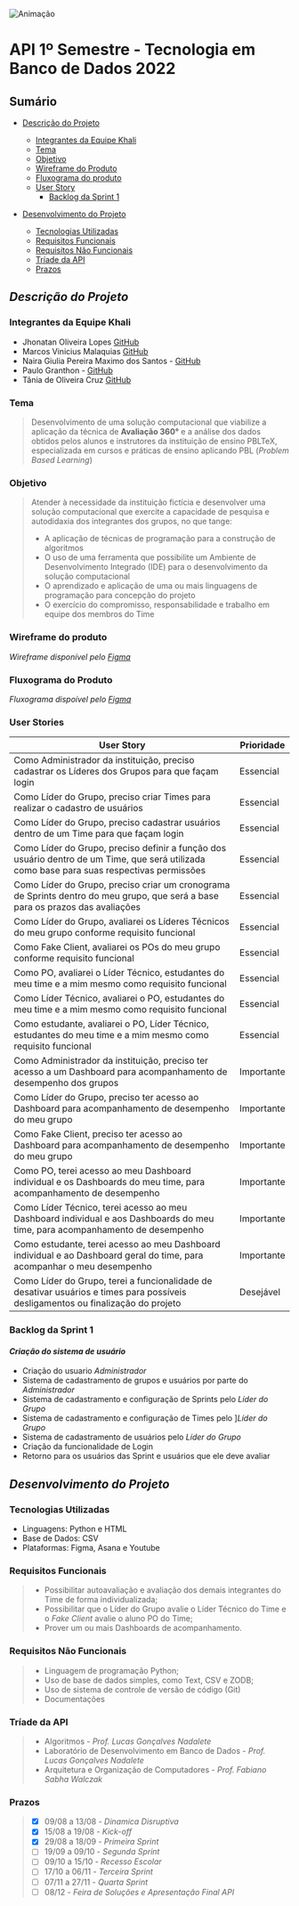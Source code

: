 ![Animação](https://user-images.githubusercontent.com/111442399/194768082-fbdd655f-d7e9-440c-9c9a-f8e74f19c3c0.gif)
# API 1º Semestre - Tecnologia em Banco de Dados 2022
##
## Sumário
  * [Descrição do Projeto](#descrição-do-projeto)
    * [Integrantes da Equipe Khali](#integrantes-da-equipe-khali) 
    * [Tema](#tema)
    * [Objetivo](#objetivo)
    * [Wireframe do Produto](#wireframe-do-produto)
    * [Fluxograma do produto](#fluxograma-do-produto)
    * [User Story](#user-stories)
      * [Backlog da Sprint 1](#backlog-da-sprint-1)
    
  
  * [Desenvolvimento do Projeto](#desenvolvimento-do-projeto)
    * [Tecnologias Utilizadas](#tecnologias-utilizadas)
    * [Requisitos Funcionais](#requisitos-funcionais)
    * [Requisitos Não Funcionais](#requisitos-não-funcionais)
    * [Tríade da API](#tríade-da-api)
    * [Prazos](#prazos)
    
##
## *Descrição do Projeto*

### Integrantes da Equipe Khali
* Jhonatan Oliveira Lopes [GitHub](https://github.com/JhonatanLop)
* Marcos Vinicius Malaquias [GitHub](https://github.com/Incivius)
* Naira Giulia Pereira Maximo dos Santos - [GitHub](http://github.com/naira-maximo)
* Paulo Granthon - [GitHub](https://github.com/paulo-granthon)
* Tânia de Oliveira Cruz [GitHub](https://github.com/taniacruzz)

### Tema 
>  Desenvolvimento de uma solução computacional que viabilize a aplicação da técnica de **Avaliação 360°** e a análise dos dados obtidos pelos alunos e instrutores da instituição de ensino PBLTeX, especializada em cursos e práticas de ensino aplicando PBL (*Problem Based Learning*)

### Objetivo

> Atender à necessidade da instituição fictícia e desenvolver uma solução computacional que exercite a capacidade de pesquisa e autodidaxia dos integrantes dos grupos, no que tange:
> * A aplicação de técnicas de programação para a construção de algoritmos
> * O uso de uma ferramenta que possibilite um Ambiente de Desenvolvimento Integrado (IDE) para o desenvolvimento da solução computacional
> * O aprendizado e aplicação de uma ou mais linguagens de programação para concepção do projeto
> * O exercício do compromisso, responsabilidade e trabalho em equipe dos membros do Time

### Wireframe do produto
*Wireframe disponível pelo [Figma](https://www.figma.com/file/U1apWrrVuZHbtNIumUgUoo/Api?node-id=56%3A3)*

### Fluxograma do Produto
*Fluxograma dispoível pelo [Figma](https://www.figma.com/file/Zbj4rKK3oPqUJxCyPc2eLo/Fluxograma-Khali?node-id=0%3A1)*

### User Stories

| User Story | Prioridade |
|------------|------------|
| Como Administrador da instituição, preciso cadastrar os Líderes dos Grupos para que façam login |Essencial|
| Como Líder do Grupo, preciso criar Times para realizar o cadastro de usuários |Essencial|
| Como Líder do Grupo, preciso cadastrar usuários dentro de um Time para que façam login |Essencial|
| Como Líder do Grupo, preciso definir a função dos usuário dentro de um Time, que será utilizada como base para suas respectivas permissões |Essencial|
| Como Líder do Grupo, preciso criar um cronograma de Sprints dentro do meu grupo, que será a base para os prazos das avaliações |Essencial|
| Como Líder do Grupo, avaliarei os Líderes Técnicos do meu grupo conforme requisito funcional |Essencial|
| Como Fake Client, avaliarei os POs do meu grupo conforme requisito funcional |Essencial|
| Como PO, avaliarei o Líder Técnico, estudantes do meu time e a mim mesmo como requisito funcional |Essencial|
| Como Líder Técnico, avaliarei o PO, estudantes do meu time e a mim mesmo como requisito funcional |Essencial|
| Como estudante, avaliarei o PO, Líder Técnico, estudantes do meu time e a mim mesmo como requisito funcional |Essencial|
| Como Administrador da instituição, preciso ter acesso a um Dashboard para acompanhamento de desempenho dos grupos |Importante|
| Como Líder do Grupo, preciso ter acesso ao Dashboard para acompanhamento de desempenho do meu grupo |Importante|
| Como Fake Client, preciso ter acesso ao Dashboard para acompanhamento de desempenho do meu grupo |Importante|
| Como PO, terei acesso ao meu Dashboard individual e os Dashboards do meu time, para acompanhamento de desempenho |Importante|
| Como Líder Técnico, terei acesso ao meu Dashboard individual e aos Dashboards do meu time, para acompanhamento de desempenho |Importante|
| Como estudante, terei acesso ao meu Dashboard individual e ao Dashboard geral do time, para acompanhar o meu desempenho |Importante|
| Como Líder do Grupo, terei a funcionalidade de desativar usuários e times para possíveis desligamentos ou finalização do projeto |Desejável|

### Backlog da Sprint 1
#### *Criação do sistema de usuário*
* Criação do usuario *Administrador*
* Sistema de cadastramento de grupos e usuários por parte do *Administrador* 
* Sistema de cadastramento e configuração de Sprints pelo *Líder do Grupo*
* Sistema de cadastramento e configuração de Times pelo ]*Líder do Grupo*
* Sistema de cadastramento de usuários pelo *Líder do Grupo*
* Criação da funcionalidade de Login
* Retorno para os usuários das Sprint e usuários que ele deve avaliar

##
## *Desenvolvimento do Projeto*

### Tecnologias Utilizadas
* Linguagens: Python e HTML
* Base de Dados: CSV
* Plataformas: Figma, Asana e Youtube

### Requisitos Funcionais
> * Possibilitar autoavaliação e avaliação dos demais integrantes do Time de forma individualizada;
> * Possibilitar que o Líder do Grupo avalie o Líder Técnico do Time e o *Fake Client* avalie o aluno PO do Time;
> * Prover um ou mais Dashboards de acompanhamento.

### Requisitos Não Funcionais
> * Linguagem de programação Python;
> * Uso de base de dados simples, como Text, CSV e ZODB;
> * Uso de sistema de controle de versão de código (Git)
> * Documentações

### Tríade da API
> * Algoritmos - *Prof. Lucas Gonçalves Nadalete*
> * Laboratório de Desenvolvimento em Banco de Dados - *Prof. Lucas Gonçalves Nadalete*
> * Arquitetura e Organização de Computadores - *Prof. Fabiano Sabha Walczak*

### Prazos
> - [x] 09/08 a 13/08 - *Dinamica Disruptiva*
> - [x] 15/08 a 19/08 - *Kick-off*
> - [x] 29/08 a 18/09 - *Primeira Sprint*
> - [ ] 19/09 a 09/10 - *Segunda Sprint*
> - [ ] 09/10 a 15/10 - *Recesso Escolar*
> - [ ] 17/10 a 06/11 - *Terceira Sprint*
> - [ ] 07/11 a 27/11 - *Quarta Sprint*
> - [ ] 08/12 - *Feira de Soluções e Apresentação Final API*
